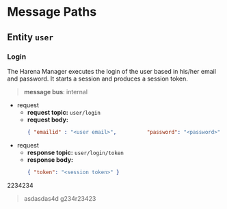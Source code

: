 # Message Paths

## Entity `user`

### Login
The Harena Manager executes the login of the user based in his/her email and password. It starts a session and produces a session token.

> **message bus**: internal
  * request 
    * **request topic:** `user/login`
    * **request body:** 
      ```json
      { "emailid" : "<user email>",          "password": "<password>" }
      ```
  * request 
    * **response topic:** `user/login/token`
    * **response body:** 
      ```json
      { "token": "<session token>" }
      ```
      
2234234
> asdasdas4d
g234r23423
